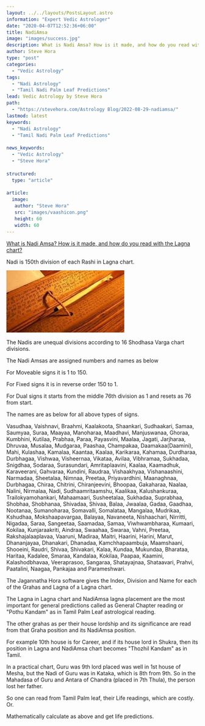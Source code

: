 ```yaml
---
layout: ../../layouts/PostsLayout.astro
information: "Expert Vedic Astrologer"
date: "2020-04-07T12:52:36+06:00"
title: NadiAmsa
image: "images/success.jpg"
description: What is Nadi Amsa? How is it made, and how do you read with the Lagna chart?
author: Steve Hora
type: "post"
categories: 
  - "Vedic Astrology"
tags:
  - "Nadi Astrology"
  - "Tamil Nadi Palm Leaf Predictions"
lead: Vedic Astrology by Steve Hora
path:
  - "https://stevehora.com/Astrology Blog/2022-08-29-nadiamsa/"
lastmod: latest 
keywords:
  - "Nadi Astrology"
  - "Tamil Nadi Palm Leaf Predictions"
  
news_keywords:
  - "Vedic Astrology"
  - "Steve Hora"

structured:
  type: "article"

article:
  image:
   author: "Steve Hora"
   src: "images/vaashicon.png"
   height: 60
   width: 60
---
```


[What is Nadi Amsa? How is it made, and how do you read with the Lagna chart?](https://www.quora.com/What-is-Nadi-Amsa-How-is-it-made-and-how-do-you-read-with-the-Lagna-chart)

Nadi is 150th division of each Rashi in Lagna chart.

![NadiAmsa and Tamil Nadi Palm Leaf](/src/static/images/nadiamsa.jpg "NadiAmsa and Tamil Nadi Palm Leaf Horoscope Reading")

The Nadis are unequal divisions according to 16 Shodhasa Varga chart divisions.

The Nadi Amsas are assigned numbers and names as below

For Moveable signs it is 1 to 150.

For Fixed signs it is in reverse order 150 to 1.

For Dual signs it starts from the middle 76th division as 1 and resets as 76 from start.

The names are as below for all above types of signs.

Vasudhaa, Vaishnavi, Braahmi, Kaalakoota, Shaankari, Sudhaakari, Samaa, Saumyaa, Suraa, Maayaa, Manoharaa, Maadhavi, Manjuswanaa, Ghoraa, Kumbhini, Kutilaa, Prabhaa, Paraa, Payasvini, Maalaa, Jagati, Jarjharaa, Dhruvaa, Musalaa, Mudgaraa, Paashaa, Champakaa, Daamakaa(Daamini), Mahi, Kulashaa, Kamalaa, Kaantaa, Kaalaa, Karikaraa, Kahamaa, Durdharaa, Durbhagaa, Vishwaa, Visheernaa, Vikataa, Avilaa, Vibhramaa, Sukhadaa, Snigdhaa, Sodaraa, Surasundari, Amritaplaavini, Kaalaa, Kaamadhuk, Karaveerani, Gahvaraa, Kundini, Raudraa, Vishaakhyaa, Vishanaashini, Narmadaa, Sheetalaa, Nimnaa, Preetaa, Priyavardhini, Maanaghnaa, Durbhagaa, Chiraa, Chitrini, Chiranjeevini, Bhoopaa, Gakaharaa, Naalaa, Nalini, Nirmalaa, Nadi, Sudhaamritaamshu, Kaalikaa, Kalushankuraa, Trailokyamohankari, Mahaamaari, Susheetalaa, Sukhadaa, Suprabhaa, Shobhaa, Shobhanaa, Shivadaa, Shivaa, Balaa, Jwaalaa, Gadaa, Gaadhaa, Nootanaa, Sumanoharaa, Somavalli, Somalataa, Mangalaa, Mudrikaa, Kshudhaa, Mokshaapavargaa, Balayaa, Navaneeta, Nishaachari, Nirritti, Nigadaa, Saraa, Sangeetaa, Saamadaa, Samaa, Viwhwambharaa, Kumaari, Kokilaa, Kunjaraakriti, Aindraa, Swaahaa, Swaraa, Vahni, Preetaa, Rakshajalaaplavaa, Vaaruni, Madiraa, Maitri, Haarini, Harini, Marut, Dhananjayaa, Dhanakari, Dhanadaa, Kamchhapaambuja, Maamshaani, Shooeini, Raudri, Shivaa, Shivakari, Kalaa, Kundaa, Mukundaa, Bharataa, Haritaa, Kadalee, Smaraa, Kandalaa, Kokilaa, Paapaa, Kaamini, Kalashodbhavaa, Veeraprasoo, Sangaraa, Shatayajnaa, Shataavari, Prahvi, Paatalini, Naagaa, Pankajaa and Parameshwari.

The Jagannatha Hora software gives the Index, Division and Name for each of the Grahas and Lagna of a Lagna chart.

The Lagna in Lagna chart and NadiAmsa lagna placement are the most important for general predictions called as General Chapter reading or "Pothu Kandam" as in Tamil Palm Leaf astrological reading.

The other grahas as per their house lordship and its significance are read from that Graha position and its NadiAmsa position.

For example 10th house is for Career, and if its house lord in Shukra, then its position in Lagna and NadiAmsa chart becomes "Thozhil Kandam" as in Tamil.

In a practical chart, Guru was 9th lord placed was well in 1st house of Mesha, but the Nadi of Guru was in Kataka, which is 8th from 9th. So in the Mahadasa of Guru and Antara of Chandra (placed in 7th Thula), the person lost her father.

So one can read from Tamil Palm leaf, their Life readings, which are costly. Or.

Mathematically calculate as above and get life predictions.